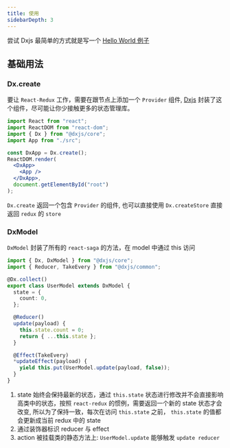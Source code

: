 ```yaml
---
title: 使用
sidebarDepth: 3
---
```


尝试 Dxjs 最简单的方式就是写一个 [Hello World 例子](https://github.com/taixw2/dxjs/tree/master/examples/)

## 基础用法

### Dx.create

要让 `React-Redux` 工作，需要在跟节点上添加一个 `Provider` 组件, [Dxjs](https://github.com/taixw2/dxjs/) 封装了这个组件，尽可能让你少接触更多的状态管理库。

```jsx
import React from "react";
import ReactDOM from "react-dom";
import { Dx } from "@dxjs/core";
import App from "./src";

const DxApp = Dx.create();
ReactDOM.render(
  <DxApp>
    <App />
  </DxApp>,
  document.getElementById("root")
);
```

`Dx.create` 返回一个包含 `Provider` 的组件, 也可以直接使用 `Dx.createStore` 直接返回 `redux` 的 `store`

### DxModel

`DxModel` 封装了所有的 `react-saga` 的方法，在 model 中通过 this 访问

```typescript
import { Dx, DxModel } from "@dxjs/core";
import { Reducer, TakeEvery } from "@dxjs/common";

@Dx.collect()
export class UserModel extends DxModel {
  state = {
    count: 0,
  };

  @Reducer()
  update(payload) {
    this.state.count = 0;
    return { ...this.state };
  }

  @Effect(TakeEvery)
  *updateEffect(payload) {
    yield this.put(UserModel.update(payload, false));
  }
}
```

1. state 始终会保持最新的状态，通过 `this.state` 状态进行修改并不会直接影响高类中的状态，按照 `react-redux` 的惯例，需要返回一个新的 state 状态才会改变, 所以为了保持一致，每次在访问 `this.state` 之前， `this.state` 的值都会更新成当前 redux 中的 state
2. 通过装饰器标识 reducer 与 effect
3. action 被挂载类的静态方法上: `UserModel.update` 能够触发 `update reducer`
